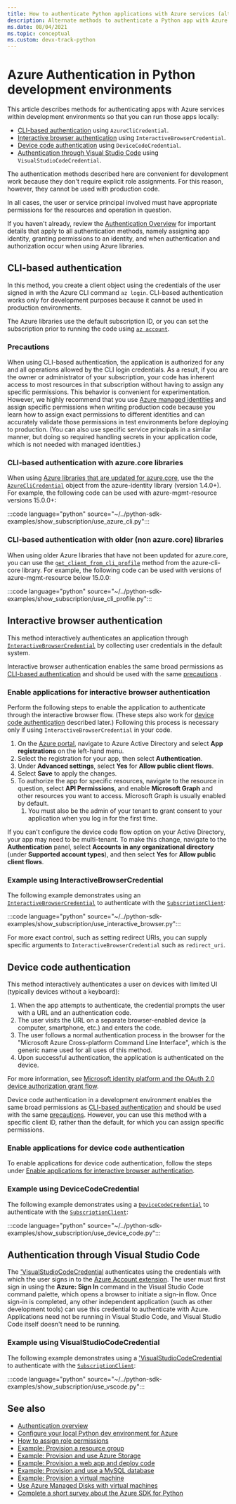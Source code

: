 ```yaml
---
title: How to authenticate Python applications with Azure services (alternate methods)
description: Alternate methods to authenticate a Python app with Azure services by using the Azure libraries
ms.date: 08/04/2021
ms.topic: conceptual
ms.custom: devx-track-python
---
```


# Azure Authentication in Python development environments

This article describes methods for authenticating apps with Azure services within development environments so that you can run those apps locally:

- [CLI-based authentication](#cli-based-authentication) using `AzureCliCredential`.
- [Interactive browser authentication](#interactive-browser-authentication) using `InteractiveBrowserCredential`.
- [Device code authentication](#device-code-authentication) using `DeviceCodeCredential`.
- [Authentication through Visual Studio Code](#authentication-through-visual-studio-code) using `VisualStudioCodeCredential`.

The authentication methods described here are convenient for development work because they don't require explicit role assignments. For this reason, however, they cannot be used with production code.

In all cases, the user or service principal involved must have appropriate permissions for the resources and operation in question.

If you haven't already, review the [Authentication Overview](azure-sdk-authenticate.md#how-to-assign-an-app-identity) for important details that apply to all authentication methods, namely assigning app identity, granting permissions to an identity, and when authentication and authorization occur when using Azure libraries.

## CLI-based authentication

In this method, you create a client object using the credentials of the user signed in with the Azure CLI command `az login`. CLI-based authentication works only for development purposes because it cannot be used in production environments.

The Azure libraries use the default subscription ID, or you can set the subscription prior to running the code using [`az account`](/cli/azure/manage-azure-subscriptions-azure-cli).

### Precautions

When using CLI-based authentication, the application is authorized for any and all operations allowed by the CLI login credentials. As a result, if you are the owner or administrator of your subscription, your code has inherent access to most resources in that subscription without having to assign any specific permissions. This behavior is convenient for experimentation. However, we highly recommend that you use [Azure managed identities](/azure/active-directory/managed-identities-azure-resources/overview) and assign specific permissions when writing production code because you learn how to assign exact permissions to different identities and can accurately validate those permissions in test environments before deploying to production. (You can also use specific service principals in a similar manner, but doing so required handling secrets in your application code, which is not needed with managed identities.)

### CLI-based authentication with azure.core libraries

When using [Azure libraries that are updated for azure.core](./azure-sdk-library-package-index.md#libraries-using-azurecore), use the the [`AzureCliCredential`](/python/api/azure-identity/azure.identity.azureclicredential) object from the azure-identity library (version 1.4.0+). For example, the following code can be used with azure-mgmt-resource versions 15.0.0+:

:::code language="python" source="~/../python-sdk-examples/show_subscription/use_azure_cli.py":::

### CLI-based authentication with older (non azure.core) libraries

When using older Azure libraries that have not been updated for azure.core, you can use the [`get_client_from_cli_profile`](/python/api/azure-common/azure.common.client_factory#get-client-from-cli-profile-client-class----kwargs-) method from the azure-cli-core library. For example, the following code can be used with versions of azure-mgmt-resource below 15.0.0:

:::code language="python" source="~/../python-sdk-examples/show_subscription/use_cli_profile.py":::

## Interactive browser authentication

This method interactively authenticates an application through [`InteractiveBrowserCredential`](/python/api/azure-identity/azure.identity.interactivebrowsercredential) by collecting user credentials in the default system.

Interactive browser authentication enables the same broad permissions as [CLI-based authentication](#cli-based-authentication) and should be used with the same [precautions](#precautions) .

### Enable applications for interactive browser authentication

Perform the following steps to enable the application to authenticate through the interactive browser flow. (These steps also work for [device code authentication](#device-code-authentication) described later.) Following this process is necessary only if using `InteractiveBrowserCredential` in your code.

1. On the [Azure portal](https://portal.azure.com), navigate to Azure Active Directory and select **App registrations** on the left-hand menu.
1. Select the registration for your app, then select **Authentication**.
1. Under **Advanced settings**, select **Yes** for **Allow public client flows**.
1. Select **Save** to apply the changes.
1. To authorize the app for specific resources, navigate to the resource in question, select **API Permissions**, and enable **Microsoft Graph** and other resources you want to access. Microsoft Graph is usually enabled by default.
    1. You must also be the admin of your tenant to grant consent to your application when you log in for the first time.

If you can't configure the device code flow option on your Active Directory, your app may need to be multi-tenant. To make this change, navigate to the **Authentication** panel, select **Accounts in any organizational directory** (under **Supported account types**), and then select **Yes** for **Allow public client flows**.

### Example using InteractiveBrowserCredential

The following example demonstrates using an [`InteractiveBrowserCredential`](/python/api/azure-identity/azure.identity.interactivebrowsercredential) to authenticate with the [`SubscriptionClient`](/python/api/azure-mgmt-resource/azure.mgmt.resource.subscriptions.v2019_06_01.subscriptionclient):

:::code language="python" source="~/../python-sdk-examples/show_subscription/use_interactive_browser.py":::

For more exact control, such as setting redirect URIs, you can supply specific arguments to `InteractiveBrowserCredential` such as `redirect_uri`.

## Device code authentication

This method interactively authenticates a user on devices with limited UI (typically devices without a keyboard):

1. When the app attempts to authenticate, the credential prompts the user with a URL and an authentication code.
1. The user visits the URL on a separate browser-enabled device (a computer, smartphone, etc.) and enters the code.
1. The user follows a normal authentication process in the browser for the "Microsoft Azure Cross-platform Command Line Interface", which is the generic name used for all uses of this method.
1. Upon successful authentication, the application is authenticated on the device.

For more information, see [Microsoft identity platform and the OAuth 2.0 device authorization grant flow](/azure/active-directory/develop/v2-oauth2-device-code).

Device code authentication in a development environment enables the same broad permissions as [CLI-based authentication](#cli-based-authentication) and should be used with the same [precautions](#precautions). However, you can use this method with a specific client ID, rather than the default, for which you can assign specific permissions.

### Enable applications for device code authentication

To enable applications for device code authentication, follow the steps under [Enable applications for interactive browser authentication](#enable-applications-for-interactive-browser-authentication).

### Example using DeviceCodeCredential

The following example demonstrates using a [`DeviceCodeCredential`](/python/api/azure-identity/azure.identity.devicecodecredential) to authenticate with the [`SubscriptionClient`](/python/api/azure-mgmt-resource/azure.mgmt.resource.subscriptions.v2019_06_01.subscriptionclient):

:::code language="python" source="~/../python-sdk-examples/show_subscription/use_device_code.py":::

## Authentication through Visual Studio Code

The ['VisualStudioCodeCredential](/python/api/azure-identity/azure.identity.visualstudiocodecredential) authenticates using the credentials with which the user signs in to the [Azure Account extension](https://marketplace.visualstudio.com/items?itemName=ms-vscode.azure-account). The user must first sign in using the **Azure: Sign In** command in the Visual Studio Code command palette, which opens a browser to initiate a sign-in flow. Once sign-in is completed, any other independent application (such as other development tools) can use this credential to authenticate with Azure. Applications need not be running in Visual Studio Code, and Visual Studio Code itself doesn't need to be running.

### Example using VisualStudioCodeCredential

The following example demonstrates using a ['VisualStudioCodeCredential](/python/api/azure-identity/azure.identity.visualstudiocodecredential) to authenticate with the [`SubscriptionClient`](/python/api/azure-mgmt-resource/azure.mgmt.resource.subscriptions.v2019_06_01.subscriptionclient):

:::code language="python" source="~/../python-sdk-examples/show_subscription/use_vscode.py":::

## See also

- [Authentication overview](azure-sdk-authenticate.md)
- [Configure your local Python dev environment for Azure](configure-local-development-environment.md)
- [How to assign role permissions](/azure/role-based-access-control/role-assignments-steps)
- [Example: Provision a resource group](azure-sdk-example-resource-group.md)
- [Example: Provision and use Azure Storage](azure-sdk-example-storage.md)
- [Example: Provision a web app and deploy code](azure-sdk-example-web-app.md)
- [Example: Provision and use a MySQL database](azure-sdk-example-database.md)
- [Example: Provision a virtual machine](azure-sdk-example-virtual-machines.md)
- [Use Azure Managed Disks with virtual machines](azure-sdk-samples-managed-disks.md)
- [Complete a short survey about the Azure SDK for Python](https://microsoft.qualtrics.com/jfe/form/SV_bNFX0HECjzPWMiG?Q_CHL=docs)
